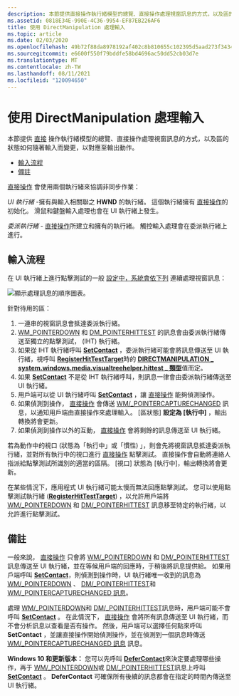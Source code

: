 ```yaml
---
description: 本節提供直接操作執行緒模型的總覽、直接操作處理視窗訊息的方式，以及區的狀態如何隨著輸入而變更，以對應至輸出動作。
ms.assetid: 0818E34E-990E-4C36-9954-EF87EB226AF6
title: 使用 DirectManipulation 處理輸入
ms.topic: article
ms.date: 02/03/2020
ms.openlocfilehash: 49b72f88da8978192af402c8b810655c102395d5aad273f34340ed57e2703008
ms.sourcegitcommit: e6600f550f79bddfe58bd4696ac50dd52cb03d7e
ms.translationtype: MT
ms.contentlocale: zh-TW
ms.lasthandoff: 08/11/2021
ms.locfileid: "120094650"
---
```

# <a name="processing-input-with-directmanipulation"></a>使用 DirectManipulation 處理輸入

本節提供 [直接](direct-manipulation-portal.md) 操作執行緒模型的總覽、直接操作處理視窗訊息的方式，以及區的狀態如何隨著輸入而變更，以對應至輸出動作。

- [輸入流程](#input-flow)
- [備註](#remarks)

[直接操作](direct-manipulation-portal.md) 會使用兩個執行緒來協調非同步作業：

*UI 執行緒* -擁有與輸入相關聯之 **HWND** 的執行緒。 這個執行緒擁有 [直接操作](direct-manipulation-portal.md)的初始化。 滑鼠和鍵盤輸入處理也會在 UI 執行緒上發生。

*委派執行緒* - [直接操作](direct-manipulation-portal.md)所建立和擁有的執行緒。 觸控輸入處理會在委派執行緒上進行。

## <a name="input-flow"></a>輸入流程

在 UI 執行緒上進行點擊測試的一般 [設定中，系統會依下列](direct-manipulation-portal.md) 連續處理視窗訊息：

![顯示處理訊息的順序圖表。](images/inputprocessing.png)

針對待用的區：

1. 一連串的視窗訊息會抵達委派執行緒。
2. [WM_POINTERDOWN](../inputmsg/wm-pointerdown.md) 和 [DM_POINTERHITTEST](../inputmsg/dm-pointerhittest.md) 的訊息會由委派執行緒傳送至獨立的點擊測試， (IHT) 執行緒。
3. 如果從 IHT 執行緒呼叫 [**SetContact**](/windows/win32/api/DirectManipulation/nf-directmanipulation-idirectmanipulationviewport-setcontact) ，委派執行緒可能會將訊息傳送至 UI 執行緒，視呼叫 [**RegisterHitTestTarget**](/windows/win32/api/DirectManipulation/nf-directmanipulation-idirectmanipulationmanager-registerhittesttarget)時的 [**DIRECTMANIPULATION \_ system.windows.media.visualtreehelper.hittest \_ 類型**](/windows/win32/api/directmanipulation/ne-directmanipulation-directmanipulation_hittest_type)值而定。
4. 如果 [**SetContact**](/windows/win32/api/DirectManipulation/nf-directmanipulation-idirectmanipulationviewport-setcontact) 不是從 IHT 執行緒呼叫，則訊息一律會由委派執行緒傳送至 UI 執行緒。
5. 用戶端可以從 UI 執行緒呼叫 [**SetContact**](/windows/win32/api/DirectManipulation/nf-directmanipulation-idirectmanipulationviewport-setcontact) ，讓 [直接操作](direct-manipulation-portal.md) 能夠偵測操作。
6. 如果偵測到操作， [直接操作](direct-manipulation-portal.md) 會傳送 [WM/_POINTERCAPTURECHANGED](../inputmsg/wm-pointercapturechanged.md) 訊息，以通知用戶端由直接操作來處理輸入。 [區狀態] **設定為 [執行中]** ，輸出轉換將會更新。
7. 如果偵測到操作以外的互動， [直接操作](direct-manipulation-portal.md) 會將剩餘的訊息傳送至 UI 執行緒。

若為動作中的視口 (狀態為「執行中」或「慣性) 」，則會先將視窗訊息抵達委派執行緒，並對所有執行中的視口進行 [直接操作](direct-manipulation-portal.md) 點擊測試。 直接操作會自動將連絡人指派給點擊測試所識別的適當的區隔。 [視口] 狀態為 [執行中]，輸出轉換將會更新。

在某些情況下，應用程式 UI 執行緒可能太慢而無法回應點擊測試。 您可以使用點擊測試執行緒 ([**RegisterHitTestTarget**](/windows/win32/api/DirectManipulation/nf-directmanipulation-idirectmanipulationmanager-registerhittesttarget)) ，以允許用戶端將 [WM/_POINTERDOWN](../inputmsg/wm-pointerdown.md) 和 [DM/_POINTERHITTEST](../inputmsg/dm-pointerhittest.md) 訊息移至特定的執行緒，以允許進行點擊測試。

## <a name="remarks"></a>備註

一般來說， [直接操作](direct-manipulation-portal.md) 只會將 [WM/_POINTERDOWN](../inputmsg/wm-pointerdown.md) 和 [DM/_POINTERHITTEST](../inputmsg/dm-pointerhittest.md) 訊息傳送至 UI 執行緒，並在等候用戶端的回應時，于稍後將訊息提供給。 如果用戶端呼叫 [**SetContact**](/windows/win32/api/DirectManipulation/nf-directmanipulation-idirectmanipulationviewport-setcontact)，則偵測到操作時，UI 執行緒唯一收到的訊息為 [WM/_POINTERDOWN](../inputmsg/wm-pointerdown.md) 、 [DM/_POINTERHITTEST](../inputmsg/dm-pointerhittest.md)和 [WM/_POINTERCAPTURECHANGED 訊息](../inputmsg/wm-pointercapturechanged.md)。

處理 [WM/_POINTERDOWN](../inputmsg/wm-pointerdown.md)和 [DM/_POINTERHITTEST](../inputmsg/dm-pointerhittest.md)訊息時，用戶端可能不會呼叫 [**SetContact**](/windows/win32/api/DirectManipulation/nf-directmanipulation-idirectmanipulationviewport-setcontact) 。 在此情況下， [直接操作](direct-manipulation-portal.md) 會將所有訊息傳送至 UI 執行緒，而不會分析訊息以查看是否有操作。 然後，用戶端可以選擇任何點來呼叫 **SetContact** ，並讓直接操作開始偵測操作，並在偵測到一個訊息時傳送 [WM/_POINTERCAPTURECHANGED 訊息](../inputmsg/wm-pointercapturechanged.md) 訊息。

**Windows 10 和更新版本：** 您可以先呼叫 [**DeferContact**](/windows/win32/api/DirectManipulation/nf-directmanipulation-idirectmanipulationdefercontactservice-defercontact)來決定要處理哪些操作，再于 [WM/_POINTERDOWN](../inputmsg/wm-pointerdown.md)或 [DM/_POINTERHITTEST](../inputmsg/dm-pointerhittest.md)訊息上呼叫 [**SetContact**](/windows/win32/api/DirectManipulation/nf-directmanipulation-idirectmanipulationviewport-setcontact) 。 **DeferContact** 可確保所有後續的訊息都會在指定的時間內傳送至 UI 執行緒。
